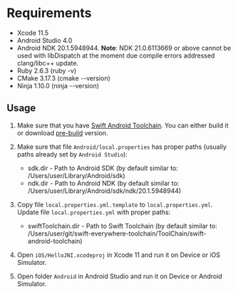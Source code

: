 # Requirements

- Xcode 11.5
- Android Studio 4.0
- Android NDK 20.1.5948944. **Note**: NDK 21.0.6113669 or above cannot be used with libDispatch at the moment due compile errors addressed clang/libc++ update.
- Ruby 2.6.3 (ruby -v)
- CMake 3.17.3 (cmake --version)
- Ninja 1.10.0 (ninja --version)

## Usage

1. Make sure that you have [Swift Android Toolchain](https://github.com/vgorloff/swift-everywhere-toolchain). You can either build it or download [pre-build](https://github.com/vgorloff/swift-everywhere-toolchain/releases) version.

2. Make sure that file `Android/local.properties` has proper paths (usually paths already set by `Android Studio`):

   - sdk.dir - Path to Android SDK (by default similar to: /Users/user/Library/Android/sdk)
   - ndk.dir - Path to Android NDK (by default similar to: /Users/user/Library/Android/sdk/ndk/20.1.5948944)

3. Copy file `local.properties.yml.template` to `local.properties.yml`. Update file `local.properties.yml` with proper paths:

   - swiftToolchain.dir - Path to Swift Toolchain (by default similar to: /Users/user/git/swift-everywhere-toolchain/ToolChain/swift-android-toolchain)

4. Open `iOS/HelloJNI.xcodeproj` in Xcode 11 and run it on Device or iOS Simulator.

5. Open folder `Android` in Android Studio and run it on Device or Android Simulator.
